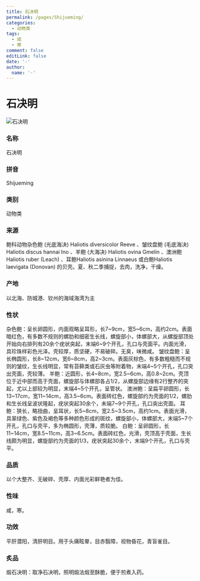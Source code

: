 ```yaml
---
title: 石决明
permalink: /pages/Shijueming/
categories: 
  - 动物类
tags: 
  - 咸
  - 寒
comment: false
editLink: false
date: '·'
author: 
  name: '·'
---
```

# 石决明

![石决明](https://image.zhongyibaike.com/image/%E7%9F%B3%E5%86%B3%E6%98%8E/%E7%9F%B3%E5%86%B3%E6%98%8E1.jpg)

<!-- more -->
### 名称
石决明

### 拼音
Shijueming

### 类别
动物类

### 来源
鲍科动物杂色鲍 (光底海决) Haliotis diversicolor Reeve 、皱纹盘鲍 (毛底海决) Haliotis discus hannai Ino 、羊鲍 (大海决) Haliotis ovina Gmelin 、澳洲鲍Haliotis ruber (Leach) 、耳鲍Haliotis asinina Linnaeus 或白鲍Haliotis laevigata (Donovan) 的贝壳。夏、秋二季捕捉，去肉，洗净，干燥。

### 产地
以北海、防城港、钦州的海域海湾为主

### 性状
杂色鲍：呈长卵圆形，内面观略呈耳形，长7~9cm，宽5~6cm，高约2cm。表面暗红色，有多数不规则的螺肋和细密生长线，螺旋部小，体螺部大，从螺旋部顶处开始向右排列有20余个疣状突起，末端6~9个开孔，孔口与壳面平。内面光滑，具珍珠样彩色光泽。壳较厚，质坚硬，不易破碎。无臭，味微咸。
皱纹盘鲍：呈长椭圆形，长8~12cm，宽6~8cm，高2~3cm。表面灰棕色，有多数粗糙而不规则的皱纹，生长线明显，常有苔藓类或石灰虫等附着物，末端4~5个开孔，孔口突出壳面，壳较薄。
羊鲍：近圆形，长4~8cm，宽2.5~6cm，高0.8~2cm。壳顶位于近中部而高于壳面，螺旋部与体螺部各占1/2，从螺旋部边缘有2行整齐的突起，尤以上部较为明显，末端4~5个开孔，呈管状。
澳洲鲍：呈扁平卵圆形，长13~17cm，宽11~14cm，高3.5~6cm。表面砖红色，螺旋部约为壳面的1/2，螺肋和生长线呈波状隆起，疣状突起30余个，未端7~9个开孔，孔口突出壳面。
耳鲍：狭长，略扭曲，呈耳状，长5~8cm，宽2.5~3.5cm，高约1cm。表面光滑，具翠绿色、紫色及褐色等多种颜色形成的斑纹，螺旋部小，体螺部大，末端5~7个开孔，孔口与壳平，多为椭圆形，壳薄，质较脆。
白鲍：呈卵圆形，长11~14cm，宽8.5~11cm，高3~6.5cm。表面砖红色，光滑，壳顶高于壳面，生长线颇为明显，螺旋部约为壳面的1/3，疣状突起30余个，末端9个开孔，孔口与壳平。

### 品质
以个大整齐、无破碎、壳厚、内面光彩鲜艳者为佳。

### 性味
咸，寒。

### 功效
平肝潜阳，清肝明目。用于头痛眩晕，目赤翳障，视物昏花，青盲雀目。

### 炙品
煅石决明：取净石决明，照明煅法煅至酥脆，便于煎煮入药。
